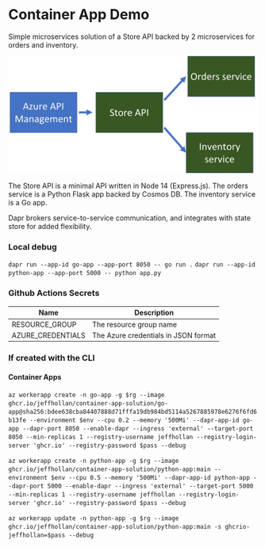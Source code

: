 # Container App Demo

Simple microservices solution of a Store API backed by 2 microservices for orders and inventory.

![architecture](./docs/arch.png)

The Store API is a minimal API written in Node 14 (Express.js).  The orders service is a Python Flask app backed by Cosmos DB.  The inventory service is a Go app.

Dapr brokers service-to-service communication, and integrates with state store for added flexibility.

### Local debug

`dapr run --app-id go-app --app-port 8050 -- go run .`
`dapr run --app-id python-app --app-port 5000 -- python app.py`
### Github Actions Secrets

| Name | Description |
|------|-------------|
| RESOURCE_GROUP | The resource group name |
| AZURE_CREDENTIALS | The Azure credentials in JSON format |

### If created with the CLI

#### Container Apps

`az workerapp create -n go-app -g $rg --image ghcr.io/jeffhollan/container-app-solution/go-app@sha256:bdee638cba84407888d71fffa19db984bd5114a5267885978e6276f6fd6b13fe --environment $env --cpu 0.2 --memory '500Mi' --dapr-app-id go-app --dapr-port 8050 --enable-dapr --ingress 'external' --target-port 8050 --min-replicas 1 --registry-username jeffhollan --registry-login-server 'ghcr.io' --registry-password $pass --debug`

`az workerapp create -n python-app -g $rg --image ghcr.io/jeffhollan/container-app-solution/python-app:main --environment $env --cpu 0.5 --memory '500Mi' --dapr-app-id python-app --dapr-port 5000 --enable-dapr --ingress 'external' --target-port 5000 --min-replicas 1 --registry-username jeffhollan --registry-login-server 'ghcr.io' --registry-password $pass --debug`

`az workerapp update -n python-app -g $rg --image ghcr.io/jeffhollan/container-app-solution/python-app:main -s ghcrio-jeffhollan=$pass --debug`